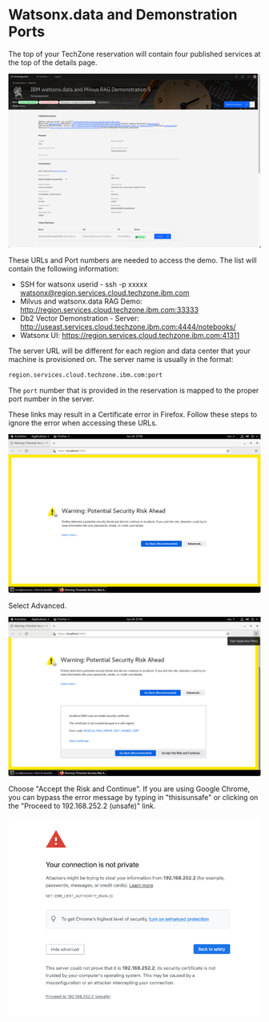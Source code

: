 # Watsonx.data and Demonstration Ports

The top of your TechZone reservation will contain four published services at the top of the details page.

![Browser](wxd-images/techzone-my-details.png)

These URLs and Port numbers are needed to access the demo. The list will contain the following information: 

* SSH for watsonx userid - ssh -p xxxxx watsonx@region.services.cloud.techzone.ibm.com
* Milvus and watsonx.data RAG Demo: http://region.services.cloud.techzone.ibm.com:33333
* Db2 Vector Demonstration - Server: http://useast.services.cloud.techzone.ibm.com:4444/notebooks/
* Watsonx UI: https://region.services.cloud.techzone.ibm.com:41311

The server URL will be different for each region and data center that your machine is provisioned on. The server name is usually in the format:
```bash
region.services.cloud.techzone.ibm.com:port
```
The `port` number that is provided in the reservation is mapped to the proper port number in the server. 

These links may result in a Certificate error in Firefox. Follow these steps to ignore the error when accessing these URLs.

![Browser](wxd-images/browser-warning-1.png)
 
Select Advanced.

![Browser](wxd-images/browser-warning-2.png)
 
Choose "Accept the Risk and Continue". If you are using Google Chrome, you can bypass the error message by typing in "thisisunsafe" or clicking on the "Proceed to 192.168.252.2 (unsafe)" link.

![Browser](wxd-images/chrome-browser.png)